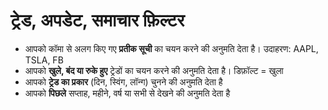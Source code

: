 # **ट्रेड, अपडेट, समाचार फ़िल्टर**

- आपको कॉमा से अलग किए गए **प्रतीक सूची** का चयन करने की अनुमति देता है। उदाहरण: AAPL, TSLA, FB
- आपको **खुले, बंद या रुके हुए** ट्रेडों का चयन करने की अनुमति देता है। डिफ़ॉल्ट = खुला
- आपको **ट्रेड का प्रकार** (दिन, स्विंग, लॉन्ग) चुनने की अनुमति देता है
- आपको **पिछले** सप्ताह, महीने, वर्ष या सभी से देखने की अनुमति देता है
